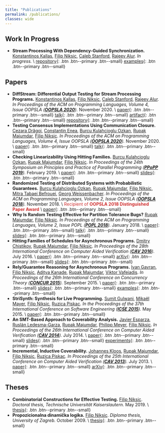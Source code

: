 ```yaml
---
title: "Publications"
permalink: /publications/
classes: wide
---
```


## Work In Progress

* **Stream Processing With Dependency-Guided Synchronization.**
  [Konstantinos Kallas](https://angelhof.github.io/),
  [Filip Niksic](https://fniksic.github.io/),
  [Caleb Stanford](https://www.cis.upenn.edu/~castan/),
  [Rajeev Alur](https://www.cis.upenn.edu/~alur/).
  _In progress._ \\
  [repository](https://github.com/angelhof/flumina/){: .btn .btn--primary .btn--small}
  [examples](https://github.com/angelhof/flumina-examples){: .btn .btn--primary .btn--small}

## Papers

* **DiffStream: Differential Output Testing for Stream Processing Programs.**
  [Konstantinos Kallas](https://angelhof.github.io/),
  [Filip Niksic](https://fniksic.github.io/),
  [Caleb Stanford](https://www.cis.upenn.edu/~castan/),
  [Rajeev Alur](https://www.cis.upenn.edu/~alur/).
  _In Proceedings of the ACM on Programming Languages, Volume 4, Issue OOPSLA
  ([**OOPSLA 2020**](https://2020.splashcon.org/track/splash-2020-oopsla))._
  November 2020. \\
  [paper](/assets/files/oopsla2020/diffstream.pdf){: .btn .btn--primary .btn--small}
  [talk](https://youtu.be/SSwpbJuqSL0){: .btn .btn--primary .btn--small}
  [artifact](https://doi.org/10.5281/zenodo.4033001){: .btn .btn--primary .btn--small}
  [repository](https://github.com/fniksic/diffstream){: .btn .btn--primary .btn--small}
* **Testing Consensus Implementations Using Communication Closure.**
  [Cezara Drăgoi](https://www.di.ens.fr/~cezarad/),
  [Constantin Enea](https://www.irif.fr/~cenea/),
  [Burcu Kulahcioglu Ozkan](https://people.mpi-sws.org/~burcu/),
  [Rupak Majumdar](https://people.mpi-sws.org/~rupak/),
  [Filip Niksic](https://fniksic.github.io/).
  _In Proceedings of the ACM on Programming Languages, Volume 4, Issue OOPSLA
  ([**OOPSLA 2020**](https://2020.splashcon.org/track/splash-2020-oopsla))._
  November 2020. \\
  [paper](/assets/files/oopsla2020/consensus-testing.pdf){: .btn .btn--primary .btn--small}
  [talk](https://youtu.be/UwEvq5B5fcw){: .btn .btn--primary .btn--small}
* **Checking Linearizability Using Hitting Families.**
  [Burcu Kulahcioglu Ozkan](https://people.mpi-sws.org/~burcu/),
  [Rupak Majumdar](https://people.mpi-sws.org/~rupak/),
  [Filip Niksic](https://fniksic.github.io/).
  _In Proceedings of the 24th Symposium on Principles and Practice of Parallel Programming ([**PPoPP 2019**](https://ppopp19.sigplan.org/))._
  February 2019. \\
  [paper](/assets/files/ppopp2019/paper.pdf){: .btn .btn--primary .btn--small}
  [slides](/assets/files/ppopp2019/slides.pdf){: .btn .btn--primary .btn--small}
* **Randomized Testing of Distributed Systems with Probabilistic Guarantees.**
  [Burcu Kulahcioglu Ozkan](https://people.mpi-sws.org/~burcu/),
  [Rupak Majumdar](https://people.mpi-sws.org/~rupak/),
  [Filip Niksic](https://fniksic.github.io/),
  [Mitra Tabaei Befrouei](https://forsyte.at/alumni/tabaei/),
  [Georg Weissenbacher](http://www.georg.weissenbacher.name/).
  _In Proceedings of the ACM on Programming Languages, Volume 2, Issue OOPSLA
  ([**OOPSLA 2018**](https://conf.researchr.org/track/splash-2018/splash-2018-OOPSLA))._
  November 2018. \\
  <span style="color: #d03030">Recipient of **OOPSLA 2018 Distinguished Paper Award**</span> \\
  [paper](/assets/files/oopsla2018/paper.pdf){: .btn .btn--primary .btn--small}
* **Why Is Random Testing Effective for Partition Tolerance Bugs?**
  [Rupak Majumdar](https://people.mpi-sws.org/~rupak/),
  [Filip Niksic](https://fniksic.github.io/).
  _In Proceedings of the ACM on Programming Languages, Volume 2, Issue POPL
  ([**POPL 2018**](https://popl18.sigplan.org/))._
  January 2018. \\
  [paper](/assets/files/popl2018/paper.pdf){: .btn .btn--primary .btn--small}
  [talk](/talks/#why-is-random-testing-effective-for-partition-tolerance-bugs){: .btn .btn--primary .btn--small}
  [slides](/assets/files/popl2018/slides.pdf){: .btn .btn--primary .btn--small}
* **Hitting Families of Schedules for Asynchronous Programs.**
  [Dmitry Chistikov](https://warwick.ac.uk/fac/sci/dcs/people/dmitry_chistikov/),
  [Rupak Majumdar](https://people.mpi-sws.org/~rupak/),
  [Filip Niksic](https://fniksic.github.io/).
  _In Proceedings of the 28th International Conference on Computer Aided Verification ([**CAV 2016**](http://i-cav.org/2016/))._
  July 2016. \\
  [paper](/assets/files/cav2016/paper.pdf){: .btn .btn--primary .btn--small}
  [arXiv](https://arxiv.org/abs/1602.03755){: .btn .btn--primary .btn--small}
  [slides](/assets/files/cav2016/slides.pdf){: .btn .btn--primary .btn--small}
* **Rely/Guarantee Reasoning for Asynchronous Programs.**
  [Ivan Gavran](https://people.mpi-sws.org/~gavran/),
  [Filip Niksic](https://fniksic.github.io/),
  [Aditya Kanade](http://www.iisc-seal.net/kanade),
  [Rupak Majumdar](https://people.mpi-sws.org/~rupak/),
  [Viktor Vafeiadis](https://people.mpi-sws.org/~viktor/).
  _In Proceedings of the 26th International Conference on Concurrency Theory ([**CONCUR 2015**](http://mafalda.fdi.ucm.es/concur2015/))._
  September 2015. \\
  [paper](/assets/files/concur2015/paper.pdf){: .btn .btn--primary .btn--small}
  [slides](/assets/files/concur2015/slides.pdf){: .btn .btn--primary .btn--small}
  [examples](/assets/files/concur2015/rely-guarantee.tar.gz){: .btn .btn--primary .btn--small}
* **StriSynth: Synthesis for Live Programming.**
  [Sumit Gulwani](https://www.microsoft.com/en-us/research/people/sumitg/),
  [Mikaël Mayer](https://computerscience.uchicago.edu/people/profile/mikael-mayer/),
  [Filip Niksic](https://fniksic.github.io/),
  [Ruzica Piskac](https://www.cs.yale.edu/homes/piskac/).
  _In the Proceedings of the 37th International Conference on Software Engineering ([**ICSE 2015**](http://2015.icse-conferences.org/))._
  May 2015. \\
  [paper](/assets/files/icse2015/paper.pdf){: .btn .btn--primary .btn--small}
* **An SMT-Based Approach to Coverability Analysis.**
  [Javier Esparza](https://www7.in.tum.de/~esparza/),
  [Ruslán Ledesma-Garza](http://ruslanledesma.com/),
  [Rupak Majumdar](https://people.mpi-sws.org/~rupak/),
  [Philipp Meyer](https://www7.in.tum.de/people/detail/index.php?id=people.detail&arg=152),
  [Filip Niksic](https://fniksic.github.io/).
  _In Proceedings of the 26th International Conference on Computer Aided Verification ([**CAV 2014**](http://i-cav.org/2014/))._
  July 2014. \\
  [paper](/assets/files/cav2014/paper.pdf){: .btn .btn--primary .btn--small}
  [slides](/assets/files/cav2014/slides.pdf){: .btn .btn--primary .btn--small}
  [experiments](/assets/files/cav2014/repository.tgz){: .btn .btn--primary .btn--small}
* **Incremental, Inductive Coverability.**
  [Johannes Kloos](https://github.com/johanneskloos),
  [Rupak Majumdar](https://people.mpi-sws.org/~rupak/),
  [Filip Niksic](https://fniksic.github.io/),
  [Ruzica Piskac](https://www.cs.yale.edu/homes/piskac/).
  _In Proceedings of the 25th International Conference on Computer Aided Verification ([**CAV 2013**](http://cav2013.forsyte.at/index.html))._
  July 2013. \\
  [paper](/assets/files/cav2013/paper.pdf){: .btn .btn--primary .btn--small}
  [arXiv](https://arxiv.org/abs/1301.7321){: .btn .btn--primary .btn--small}

## Theses

* **Combinatorial Constructions for Effective Testing.**
  [Filip Niksic](https://fniksic.github.io/).
  _Doctoral thesis, Technische Universität Kaiserslautern._
  May 2019. \\
  [thesis](/assets/files/doctoral-thesis.pdf){: .btn .btn--primary .btn--small}
* **Propozicionalna dinamička logika.**
  [Filip Niksic](https://fniksic.github.io/).
  _Diploma thesis, University of Zagreb._
  October 2009. \\
  [thesis](/assets/files/diploma-thesis.pdf){: .btn .btn--primary .btn--small}
